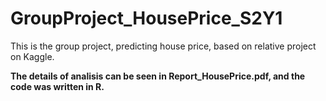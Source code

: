 # GroupProject_HousePrice_S2Y1
This is the group project, predicting house price, based on relative project on Kaggle. 


**The details of analisis can be seen in Report_HousePrice.pdf, and the code was written in R.**
